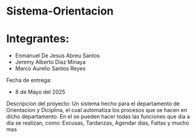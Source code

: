 # Sistema-Orientacion

# Integrantes:
- Enmanuel De Jesus Abreu Santos
- Jeremy Alberto Diaz Minaya
- Marco Aurelio Santos Reyes

Fecha de entrega:
- 8 de Mayo del 2025

Descripcion del proyecto:
Un sistema hecho para el departamento de Orientacion y Diciplina, el cual automatiza los procesos que se hacen en dicho departamento. En el se pueden hacer todas las funciones que dia a dia se realizan, como: Excusas, Tardanzas, Agendar dias, Faltas y mucho mas 
